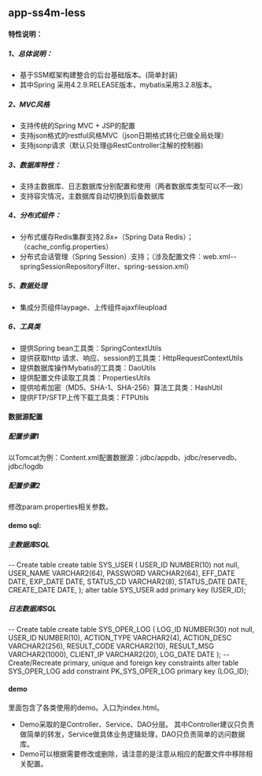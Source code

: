 ## app-ss4m-less 
#### 特性说明：
##### 1、总体说明：
- 基于SSM框架构建整合的后台基础版本。(简单封装)
- 其中Spring 采用4.2.9.RELEASE版本，mybatis采用3.2.8版本。

##### 2、MVC风格
- 支持传统的Spring MVC + JSP的配置
- 支持json格式的restful风格MVC（json日期格式转化已做全局处理）
- 支持jsonp请求（默认只处理@RestController注解的控制器)

##### 3、数据库特性：
- 支持主数据库、日志数据库分别配置和使用（两者数据库类型可以不一致）
- 支持容灾情况，主数据库自动切换到后备数据库

##### 4、分布式组件：
- 分布式缓存Redis集群支持2.8x+（Spring Data Redis）；（cache_config.properties）
- 分布式会话管理（Spring Session）支持；（涉及配置文件：web.xml--springSessionRepositoryFilter、spring-session.xml）

##### 5、数据处理
- 集成分页组件laypage、上传组件ajaxfileupload

##### 6、工具类
- 提供Spring bean工具类：SpringContextUtils
- 提供获取http 请求、响应、session的工具类：HttpRequestContextUtils
- 提供数据库操作Mybatis的工具类：DaoUtils
- 提供配置文件读取工具类：PropertiesUtils
- 提供哈希加密（MD5、SHA-1、SHA-256）算法工具类：HashUtil
- 提供FTP/SFTP上传下载工具类：FTPUtils

#### 数据源配置
##### 配置步骤1
以Tomcat为例：Content.xml配置数据源：jdbc/appdb、jdbc/reservedb、jdbc/logdb

##### 配置步骤2
修改param.properties相关参数。
		
#### demo sql:
##### 主数据库SQL
-- Create table
create table SYS_USER
(
  USER_ID                NUMBER(10) not null,
  USER_NAME              VARCHAR2(64),
  PASSWORD               VARCHAR2(64),
  EFF_DATE               DATE,
  EXP_DATE               DATE,
  STATUS_CD              VARCHAR2(8),
  STATUS_DATE            DATE,
  CREATE_DATE            DATE,
);
alter table SYS_USER add primary key (USER_ID);

##### 日志数据库SQL
-- Create table
create table SYS_OPER_LOG
(
  LOG_ID      NUMBER(30) not null,
  USER_ID     NUMBER(10),
  ACTION_TYPE VARCHAR2(4),
  ACTION_DESC VARCHAR2(256),
  RESULT_CODE VARCHAR2(10),
  RESULT_MSG  VARCHAR2(1000),
  CLIENT_IP   VARCHAR2(20),
  LOG_DATE    DATE
);
-- Create/Recreate primary, unique and foreign key constraints 
alter table SYS_OPER_LOG
  add constraint PK_SYS_OPER_LOG primary key (LOG_ID);

#### demo
里面包含了各类使用的demo。入口为index.html。
- Demo采取的是Controller、Service、DAO分层。
其中Controller建议只负责做简单的转发，Service做具体业务逻辑处理，DAO只负责简单的访问数据库。
- Demo可以根据需要修改或删除，请注意的是注意从相应的配置文件中移除相关配置。
